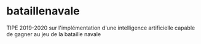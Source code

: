 # bataillenavale
TIPE 2019-2020 sur l'implémentation d'une intelligence artificielle capable de gagner au jeu de la bataille navale
